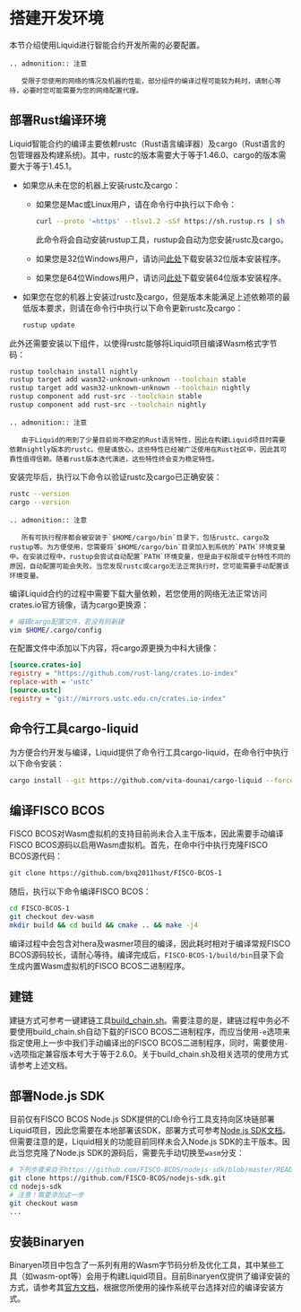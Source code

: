 # 搭建开发环境

本节介绍使用Liquid进行智能合约开发所需的必要配置。

```eval_rst
.. admonition:: 注意

   受限于您使用的网络的情况及机器的性能，部分组件的编译过程可能较为耗时，请耐心等待，必要时您可能需要为您的网络配置代理。
```

## 部署Rust编译环境

Liquid智能合约的编译主要依赖rustc（Rust语言编译器）及cargo（Rust语言的包管理器及构建系统)。其中，rustc的版本需要大于等于1.46.0、cargo的版本需要大于等于1.45.1。

- 如果您从未在您的机器上安装rustc及cargo：

  - 如果您是Mac或Linux用户，请在命令行中执行以下命令：

    ```bash
    curl --proto '=https' --tlsv1.2 -sSf https://sh.rustup.rs | sh
    ```

    此命令将会自动安装rustup工具，rustup会自动为您安装rustc及cargo。

  - 如果您是32位Windows用户，请访问[此处](https://static.rust-lang.org/rustup/dist/i686-pc-windows-msvc/rustup-init.exe)下载安装32位版本安装程序。

  - 如果您是64位Windows用户，请访问[此处](https://static.rust-lang.org/rustup/dist/x86_64-pc-windows-msvc/rustup-init.exe)下载安装64位版本安装程序。

- 如果您在您的机器上安装过rustc及cargo，但是版本未能满足上述依赖项的最低版本要求，则请在命令行中执行以下命令更新rustc及cargo：

  ```bash
  rustup update
  ```

此外还需要安装以下组件，以使得rustc能够将Liquid项目编译Wasm格式字节码：

```bash
rustup toolchain install nightly
rustup target add wasm32-unknown-unknown --toolchain stable
rustup target add wasm32-unknown-unknown --toolchain nightly
rustup component add rust-src --toolchain stable
rustup component add rust-src --toolchain nightly
```

```eval_rst
.. admonition:: 注意

   由于Liquid的用到了少量目前尚不稳定的Rust语言特性，因此在构建Liquid项目时需要依赖nightly版本的rustc。但是请放心，这些特性已经被广泛使用在Rust社区中，因此其可靠性值得信赖。随着rust版本迭代演进，这些特性终会变为稳定特性。
```

安装完毕后，执行以下命令以验证rustc及cargo已正确安装：

```bash
rustc --version
cargo --version
```

```eval_rst
.. admonition:: 注意

   所有可执行程序都会被安装于`$HOME/cargo/bin`目录下，包括rustc、cargo及rustup等。为方便使用，您需要将`$HOME/cargo/bin`目录加入到系统的`PATH`环境变量中。在安装过程中，rustup会尝试自动配置`PATH`环境变量，但是由于权限或平台特性不同的原因，自动配置可能会失败。当您发现rustc或cargo无法正常执行时，您可能需要手动配置该环境变量。
```

编译Liquid合约的过程中需要下载大量依赖，若您使用的网络无法正常访问crates.io官方镜像，请为cargo更换源：

```bash
# 编辑cargo配置文件，若没有则新建
vim $HOME/.cargo/config
```

在配置文件中添加以下内容，将cargo源更换为中科大镜像：

```ini
[source.crates-io]
registry = "https://github.com/rust-lang/crates.io-index"
replace-with = 'ustc'
[source.ustc]
registry = "git://mirrors.ustc.edu.cn/crates.io-index"
```

## 命令行工具cargo-liquid

为方便合约开发与编译，Liquid提供了命令行工具cargo-liquid，在命令行中执行以下命令安装：

```bash
cargo install --git https://github.com/vita-dounai/cargo-liquid --force
```

## 编译FISCO BCOS

FISCO BCOS对Wasm虚拟机的支持目前尚未合入主干版本，因此需要手动编译FISCO BCOS源码以启用Wasm虚拟机。首先，在命中行中执行克隆FISCO BCOS源代码：

```bash
git clone https://github.com/bxq2011hust/FISCO-BCOS-1
```

随后，执行以下命令编译FISCO BCOS：

```bash
cd FISCO-BCOS-1
git checkout dev-wasm
mkdir build && cd build && cmake .. && make -j4
```

编译过程中会包含对hera及wasmer项目的编译，因此耗时相对于编译常规FISCO BCOS源码较长，请耐心等待。编译完成后，`FISCO-BCOS-1/build/bin`目录下会生成内置Wasm虚拟机的FISCO BCOS二进制程序。

## 建链

建链方式可参考一键建链工具[build_chain.sh](https://fisco-bcos-documentation.readthedocs.io/zh_CN/latest/docs/installation.html#)。需要注意的是，建链过程中务必不要使用build_chain.sh自动下载的FISCO BCOS二进制程序，而应当使用`-e`选项来指定使用上一步中我们手动编译出的FISCO BCOS二进制程序，同时，需要使用`-v`选项指定兼容版本号大于等于2.6.0。关于build_chain.sh及相关选项的使用方式请参考上述文档。

## 部署Node.js SDK

目前仅有FISCO BCOS Node.js SDK提供的CLI命令行工具支持向区块链部署Liquid项目，因此您需要在本地部署该SDK，部署方式可参考[Node.js SDK文档](https://github.com/FISCO-BCOS/nodejs-sdk#fisco-bcos-nodejs-sdk)。但需要注意的是，Liquid相关的功能目前同样未合入Node.js SDK的主干版本。因此当您克隆了Node.js SDK的源码后，需要先手动切换至`wasm`分支：

```bash
# 下列步骤来自于https://github.com/FISCO-BCOS/nodejs-sdk/blob/master/README.md#%E4%BA%8Ccli%E5%B7%A5%E5%85%B7
git clone https://github.com/FISCO-BCOS/nodejs-sdk.git
cd nodejs-sdk
# 注意！需要添加这一步
git checkout wasm
...
```

## 安装Binaryen

Binaryen项目中包含了一系列有用的Wasm字节码分析及优化工具，其中某些工具（如wasm-opt等）会用于构建Liquid项目。目前Binaryen仅提供了编译安装的方式，请参考其[官方文档](https://github.com/WebAssembly/binaryen#building)，根据您所使用的操作系统平台选择对应的编译安装方式。
